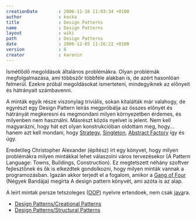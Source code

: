 ```yaml
---
creationDate        : 2006-11-16 11:03:34 +0100 
author              : kocka 
title               : Design Patterns 
name                : Design Patterns 
layout              : wiki 
path                : Design Patterns 
date                : 2006-12-05 11:26:22 +0100 
version             : 6 
creator             : karenin 
---
```

Ismétlődő megoldások általános problémákra. Olyan problémák megfolgalmazása, ami többszőr többféle alakban is, de azért hasonlóan felmerül. Ezekre próbál megoldásokat ismerteteni, mindegyiknek az előnyeit és hátrányait számbavenni.

A minták egyik része viszonylag triviális, sokan kitalálták már valahogy, de egyrészt egy Design Pattern leírás megpróbálja az összes előnyét és hátrányát megkeresni és megmondani milyen környezetben érdemes, és milyenben nem használni. Másrészt közös nyelvet is jelent. Nem kell magyarázni, hogy hát ezt olyan konstrukcióban oldottam meg, hogy... hanem azt kell mondani, hogy [Strategy](Missing.html), [Singleton](singleton.html), [Abstract Factory](Missing.html) így és úgy.

Eredetileg Christopher Alexander (építész) írt egy könyvet, hogy milyen problémákra milyen mintákkal lehet válaszolni város tervezésekor (A Pattern Language: Towns, Buildings, Construction). Ez megtetszett néhány szoftver fejlesztőnek és ők is elkezdtek gondolkozni, hogy milyen minták vannak a programozásban. Igazán akkor terjedt el a fogalom, amikor a [Gang of Four](Gang%20of%20Four.html) (Négyek Bandája) megírta A design pattern könyvét, ami azóta is az alap.

A leirt mintak persze tetszoleges ([OOP](oop.html)) nyelvre ertendoek, nem csak [java](java.html)ra.

*   [Design Patterns/Creational Patterns](Design%20Patterns/Creational%20Patterns.html)
*   [Design Patterns/Structural Patterns](Missing.html)


